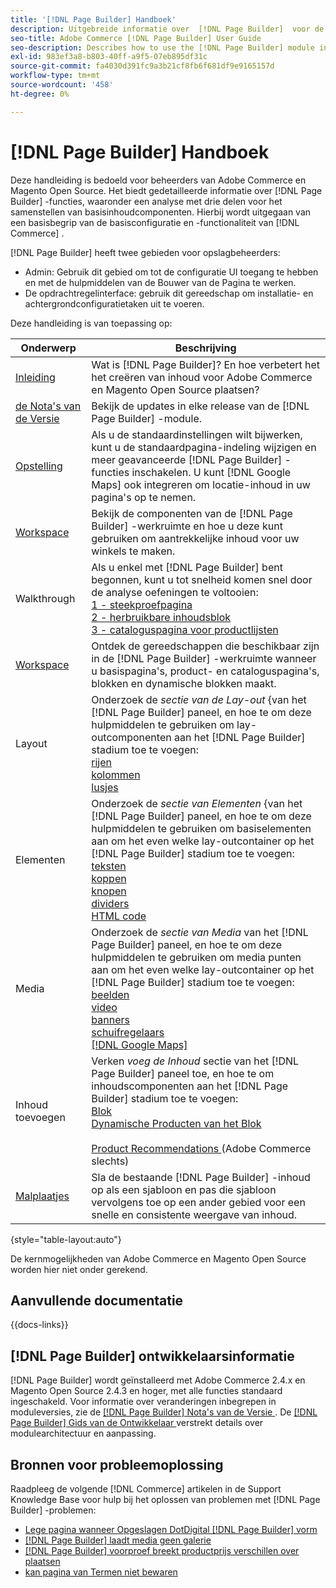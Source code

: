 ```yaml
---
title: '[!DNL Page Builder] Handboek'
description: Uitgebreide informatie over  [!DNL Page Builder]  voor de beheerders van Adobe Commerce en van de Magento Open Source.
seo-title: Adobe Commerce [!DNL Page Builder] User Guide
seo-description: Describes how to use the [!DNL Page Builder] module in Adobe Commerce or Magento Open Source.
exl-id: 983ef3a8-b803-40ff-a9f5-07eb895df31c
source-git-commit: fa4030d391fc9a3b21cf8fb6f681df9e9165157d
workflow-type: tm+mt
source-wordcount: '458'
ht-degree: 0%

---
```


# [!DNL Page Builder] Handboek

Deze handleiding is bedoeld voor beheerders van Adobe Commerce en Magento Open Source. Het biedt gedetailleerde informatie over [!DNL Page Builder] -functies, waaronder een analyse met drie delen voor het samenstellen van basisinhoudcomponenten. Hierbij wordt uitgegaan van een basisbegrip van de basisconfiguratie en -functionaliteit van [!DNL Commerce] .

[!DNL Page Builder] heeft twee gebieden voor opslagbeheerders:

- Admin: Gebruik dit gebied om tot de configuratie UI toegang te hebben en met de hulpmiddelen van de Bouwer van de Pagina te werken.
- De opdrachtregelinterface: gebruik dit gereedschap om installatie- en achtergrondconfiguratietaken uit te voeren.

Deze handleiding is van toepassing op:

| Onderwerp | Beschrijving |
| ------- | ----------- |
| [ Inleiding ](introduction.md) | Wat is [!DNL Page Builder]? En hoe verbetert het het creëren van inhoud voor Adobe Commerce en Magento Open Source plaatsen? |
| [ de Nota&#39;s van de Versie ](release-notes.md) | Bekijk de updates in elke release van de [!DNL Page Builder] -module. |
| [ Opstelling ](setup.md) | Als u de standaardinstellingen wilt bijwerken, kunt u de standaardpagina-indeling wijzigen en meer geavanceerde [!DNL Page Builder] -functies inschakelen. U kunt [!DNL Google Maps] ook integreren om locatie-inhoud in uw pagina&#39;s op te nemen. |
| [ Workspace ](workspace.md) | Bekijk de componenten van de [!DNL Page Builder] -werkruimte en hoe u deze kunt gebruiken om aantrekkelijke inhoud voor uw winkels te maken. |
| Walkthrough | Als u enkel met [!DNL Page Builder] bent begonnen, kunt u tot snelheid komen snel door de analyse oefeningen te voltooien:<br>[ 1 - steekproefpagina ](1-simple-page.md)<br>[ 2 - herbruikbare inhoudsblok ](2-blocks.md)<br>[ 3 - cataloguspagina voor productlijsten ](3-catalog-content.md) |
| [ Workspace ](workspace.md) | Ontdek de gereedschappen die beschikbaar zijn in de [!DNL Page Builder] -werkruimte wanneer u basispagina&#39;s, product- en cataloguspagina&#39;s, blokken en dynamische blokken maakt. |
| Layout | Onderzoek de _sectie van de Lay-out_ {van het [!DNL Page Builder] paneel, en hoe te om deze hulpmiddelen te gebruiken om lay-outcomponenten aan het [!DNL Page Builder] stadium toe te voegen: <br>[ rijen ](row.md)<br>[ kolommen ](column.md)<br>[ lusjes ](tabs.md) |
| Elementen | Onderzoek de _sectie van Elementen_ {van het [!DNL Page Builder] paneel, en hoe te om deze hulpmiddelen te gebruiken om basiselementen aan om het even welke lay-outcontainer op het [!DNL Page Builder] stadium toe te voegen: <br>[ teksten ](text.md)<br>[ koppen ](heading.md)<br>[ knopen ](buttons.md)<br>[ dividers ](divider.md)<br>[ HTML code ](html-code.md) |
| Media | Onderzoek de _sectie van Media_ van het [!DNL Page Builder] paneel, en hoe te om deze hulpmiddelen te gebruiken om media punten aan om het even welke lay-outcontainer op het [!DNL Page Builder] stadium toe te voegen: <br>[ beelden ](image.md)<br>[ video ](video.md)<br>[ banners ](banner.md)<br>[ schuifregelaars ](slider.md)<br>[[!DNL Google Maps]](map.md) |
| Inhoud toevoegen | Verken _voeg de Inhoud_ sectie van het [!DNL Page Builder] paneel toe, en hoe te om inhoudscomponenten aan het [!DNL Page Builder] stadium toe te voegen: <br>[ Blok ](block.md)<br>[ Dynamische Producten van het Blok ](dynamic-block.md)<br>[ ](products.md)<br>[ Product Recommendations ](recommendations.md) (Adobe Commerce slechts) |
| [ Malplaatjes ](templates.md) | Sla de bestaande [!DNL Page Builder] -inhoud op als een sjabloon en pas die sjabloon vervolgens toe op een ander gebied voor een snelle en consistente weergave van inhoud. |

{style="table-layout:auto"}

De kernmogelijkheden van Adobe Commerce en Magento Open Source worden hier niet onder gerekend.

## Aanvullende documentatie

{{docs-links}}

## [!DNL Page Builder] ontwikkelaarsinformatie

[!DNL Page Builder] wordt geïnstalleerd met Adobe Commerce 2.4.x en Magento Open Source 2.4.3 en hoger, met alle functies standaard ingeschakeld. Voor informatie over veranderingen inbegrepen in moduleversies, zie de [[!DNL Page Builder]  Nota&#39;s van de Versie ](release-notes.md). De [[!DNL Page Builder]  Gids van de Ontwikkelaar ](https://developer.adobe.com/commerce/frontend-core/page-builder/) verstrekt details over modulearchitectuur en aanpassing.

## Bronnen voor probleemoplossing

Raadpleeg de volgende [!DNL Commerce] artikelen in de Support Knowledge Base voor hulp bij het oplossen van problemen met [!DNL Page Builder] -problemen:

- [ Lege pagina wanneer Opgeslagen DotDigital  [!DNL Page Builder]  vorm ](https://experienceleague.adobe.com/docs/commerce-knowledge-base/kb/troubleshooting/miscellaneous/magento-2.4.1-empty-page-when-dotdigital-page-builder-form-saved.html)
- [[!DNL Page Builder]  laadt media geen galerie ](https://experienceleague.adobe.com/docs/commerce-knowledge-base/kb/support-tools/patches/v1-0-12/mdva-32133-magento-patch-page-builder-doesn-t-load-media-gallery.html)
- [[!DNL Page Builder]  voorproef breekt productprijs verschillen over plaatsen ](https://experienceleague.adobe.com/docs/commerce-knowledge-base/kb/support-tools/patches/v1-0-16/mdva-33453-page-builder-preview-breaks-product-price-differs-across-sites.html)
- [ kan pagina van Termen niet bewaren ](https://experienceleague.adobe.com/docs/commerce-knowledge-base/kb/support-tools/patches/v1-0-19/mdva-33614-magento-patch-can-t-save-terms-page.html)
